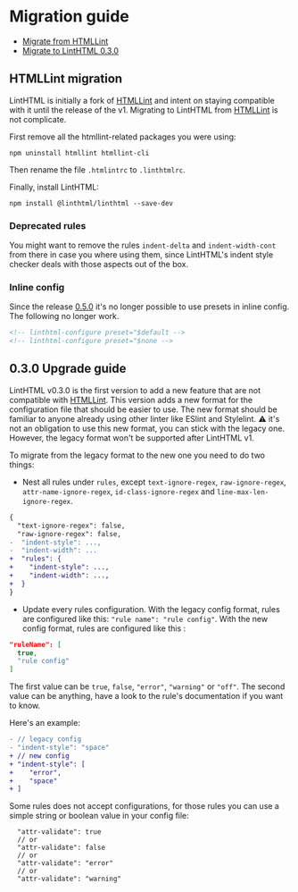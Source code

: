 # Migration guide

- [Migrate from HTMLLint](#htmllint-migration)
- [Migrate to LintHTML 0.3.0](#030-upgrade-guide)

## HTMLLint migration

LintHTML is initially a fork of [HTMLLint](https://github.com/htmllint/htmllint) and intent on staying compatible with it until the release of the v1. Migrating to LintHTML from [HTMLLint](https://github.com/htmllint/htmllint) is not complicate.

First remove all the htmllint-related packages you were using:

```shell
npm uninstall htmllint htmllint-cli
```

Then rename the file `.htmlintrc` to `.linthtmlrc`.

Finally, install LintHTML:

```shell
npm install @linthtml/linthtml --save-dev
```

### Deprecated rules

You might want to remove the rules `indent-delta` and `indent-width-cont` from there in case you where using them, since LintHTML's indent style checker deals with those aspects out of the box.

### Inline config

Since the release [0.5.0](https://github.com/linthtml/linthtml/releases/tag/0.5.0) it's no longer possible to use presets in inline config.
The following no longer work.

```html
<!-- linthtml-configure preset="$default -->
<!-- linthtml-configure preset="$none -->
```

## 0.3.0 Upgrade guide

LintHTML v0.3.0 is the first version to add a new feature that are not compatible with [HTMLLint](https://github.com/htmllint/htmllint).
This version adds a new format for the configuration file that should be easier to use. The new format should be familiar to anyone already using other linter like ESlint and Stylelint.
⚠️ it's not an obligation to use this new format, you can stick with the legacy one. However, the legacy format won't be supported after LintHTML v1.

To migrate from the legacy format to the new one you need to do two things:

- Nest all rules under `rules`, except `text-ignore-regex`, `raw-ignore-regex`, `attr-name-ignore-regex`, `id-class-ignore-regex` and `line-max-len-ignore-regex`.

```diff
{
  "text-ignore-regex": false,
  "raw-ignore-regex": false,
-  "indent-style": ...,
-  "indent-width": ...
+  "rules": {
+    "indent-style": ...,
+    "indent-width": ...,
+  }
}
```

- Update every rules configuration.
With the legacy config format, rules are configured like this: `"rule name": "rule config"`.
With the new config format, rules are configured like this :

```json
"ruleName": [
  true,
  "rule config"
]
```

The first value can be `true`, `false`, `"error"`, `"warning"` or `"off"`.
The second value can be anything, have a look to the rule's documentation if you want to know.

Here's an example:

```diff
- // legacy config
- "indent-style": "space"
+ // new config
+ "indent-style": [
+    "error",
+    "space"
+ ]
```

Some rules does not accept configurations, for those rules you can use a simple string or boolean value in your config file:

```
  "attr-validate": true
  // or
  "attr-validate": false
  // or 
  "attr-validate": "error"
  // or
  "attr-validate": "warning"
```
